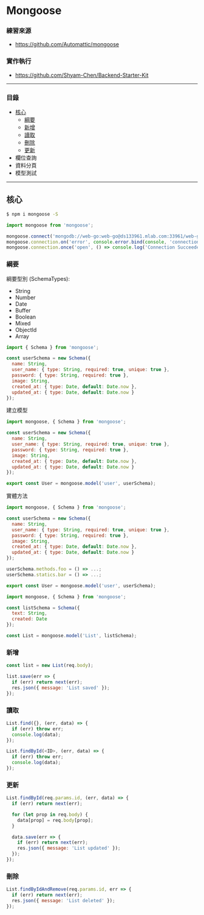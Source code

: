 # Mongoose

### 練習來源

* https://github.com/Automattic/mongoose

### 實作執行

* https://github.com/Shyam-Chen/Backend-Starter-Kit

***

### 目錄

* [核心](#核心)
  * [綱要](#綱要)
  * [新增](#新增)
  * [讀取](#讀取)
  * [刪除](#刪除)
  * [更新](#更新)
* 欄位查詢
* 資料分頁
* 模型測試

***

## 核心

```bash
$ npm i mongoose -S
```

```js
import mongoose from 'mongoose';

mongoose.connect('mongodb://web-go:web-go@ds133961.mlab.com:33961/web-go-demo');
mongoose.connection.on('error', console.error.bind(console, 'connection error:'));
mongoose.connection.once('open', () => console.log('Connection Succeeded.'));
```

### 綱要

綱要型別 (SchemaTypes):
* String
* Number
* Date
* Buffer
* Boolean
* Mixed
* ObjectId
* Array

```js
import { Schema } from 'mongoose';

const userSchema = new Schema({
  name: String,
  user_name: { type: String, required: true, unique: true },
  password: { type: String, required: true },
  image: String,
  created_at: { type: Date, default: Date.now },
  updated_at: { type: Date, default: Date.now }
});
```

建立模型

```js
import mongoose, { Schema } from 'mongoose';

const userSchema = new Schema({
  name: String,
  user_name: { type: String, required: true, unique: true },
  password: { type: String, required: true },
  image: String,
  created_at: { type: Date, default: Date.now },
  updated_at: { type: Date, default: Date.now }
});

export const User = mongoose.model('user', userSchema);
```

實體方法

```js
import mongoose, { Schema } from 'mongoose';

const userSchema = new Schema({
  name: String,
  user_name: { type: String, required: true, unique: true },
  password: { type: String, required: true },
  image: String,
  created_at: { type: Date, default: Date.now },
  updated_at: { type: Date, default: Date.now }
});

userSchema.methods.foo = () => ...;
userSchema.statics.bar = () => ...;

export const User = mongoose.model('user', userSchema);
```

```js
import mongoose, { Schema } from 'mongoose';

const listSchema = Schema({
  text: String,
  created: Date
});

const List = mongoose.model('List', listSchema);
```

### 新增

```js
const list = new List(req.body);

list.save(err => {
  if (err) return next(err);
  res.json({ message: 'List saved' });
});
```

### 讀取

```js
List.find({}, (err, data) => {
  if (err) throw err;
  console.log(data);
});
```

```js
List.findById(<ID>, (err, data) => {
  if (err) throw err;
  console.log(data);
});
```

### 更新

```js
List.findById(req.params.id, (err, data) => {
  if (err) return next(err);

  for (let prop in req.body) {
    data[prop] = req.body[prop];
  }

  data.save(err => {
    if (err) return next(err);
    res.json({ message: 'List updated' });
  });
});
```

### 刪除

```js
List.findByIdAndRemove(req.params.id, err => {
  if (err) return next(err);
  res.json({ message: 'List deleted' });
});
```
